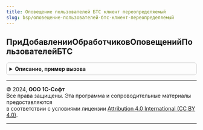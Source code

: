 ```yaml
---
title: Оповещение пользователей БТС клиент переопределяемый
slug: bsp/оповещение-пользователей-бтс-клиент-переопределяемый
---
```



## ПриДобавленииОбработчиковОповещенийПользователейБТС
<details style="margin: 1em 0; padding: 0.5em; border: 1px solid #ccc; border-radius: 6px;">

<summary style="font-weight: bold; cursor: pointer;">Описание, пример вызова</summary>

```bsl

// При добавлении обработчиков оповещений пользователей БТС.
// @skip-warning ПустойМетод - особенность реализации.
//
// Параметры:
//  ОбработчикиОповещений - Соответствие - Ключ, идентификатор вида оповещения,
//  	Значение, клиентский модуль содержащий метод ОбработатьОповещение
//  	с параметром ОповещениеПользователя. Метод данного модуля будет вызван при получении оповещения
//  	с указаным идентификатором вида оповещения.
//
// Пример:
//  МодульОбработчиков = ОбщегоНазначенияКлиент.ОбщийМодуль("ОповещениеПользователейОНовостях");
//  ОбработчикиОповещений.Вставить(
//		"ОповещениеОНовыхНовостяхСайта",
//		МодульОбработчиков);
//
//  Модуль ОповещениеПользователейОНовостях содержит следующий код:
//		Процедура ОбработатьОповещение(ОповещениеПользователя) Экспорт
//
//			Если ОповещениеПользователя.ВидОповещения = "ОповещениеОНовыхНовостяхСайта" Тогда
//				ОбработатьНовыеНовостиССайта(ОповещениеПользователя); - процедура реализующая логику обработки
//			КонецЕсли;
//
//		КонецПроцедуры.
//
Процедура ПриДобавленииОбработчиковОповещенийПользователейБТС(ОбработчикиОповещений) Экспорт
```

Пример вызова
```bsl
ОповещениеПользователейБТСКлиентПереопределяемый.ПриДобавленииОбработчиковОповещенийПользователейБТС(ОбработчикиОповещений) 
```
</details>

---

© 2024, **ООО 1С-Софт**  
Все права защищены. Эта программа и сопроводительные материалы предоставляются  
в соответствии с условиями лицензии [Attribution 4.0 International (CC BY 4.0)](https://creativecommons.org/licenses/by/4.0/legalcode).

---
